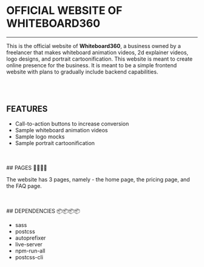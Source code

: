 # OFFICIAL WEBSITE OF WHITEBOARD360

<hr>

This is the official website of **Whiteboard360**, a business owned by a freelancer that makes whiteboard
animation videos, 2d explainer videos, logo designs, and portrait cartoonification. This website is
meant to create online presence for the business. It is meant to be a simple frontend website with plans
to gradually include backend capabilities.

<br>
<br>

## FEATURES

-  Call-to-action buttons to increase conversion
-  Sample whiteboard animation videos
-  Sample logo mocks
-  Sample portrait cartoonification

<br>
<br>
## PAGES 📃📃📃📃

The website has 3 pages, namely - the home page, the pricing page, and the FAQ page.

<br>
<br>
## DEPENDENCIES 📦📦📦📦

-  sass
-  postcss
-  autoprefixer
-  live-server
-  npm-run-all
-  postcss-cli
